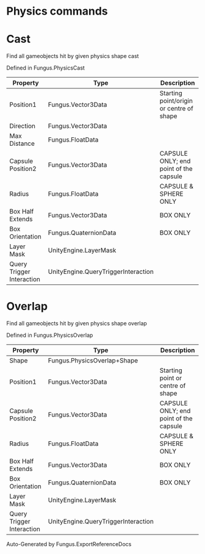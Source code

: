 # Physics commands

# Cast
Find all gameobjects hit by given physics shape cast

Defined in Fungus.PhysicsCast

Property | Type | Description
 --- | --- | ---
Position1 | Fungus.Vector3Data | Starting point/origin or centre of shape
Direction | Fungus.Vector3Data | 
Max Distance | Fungus.FloatData | 
Capsule Position2 | Fungus.Vector3Data | CAPSULE ONLY; end point of the capsule
Radius | Fungus.FloatData | CAPSULE & SPHERE ONLY
Box Half Extends | Fungus.Vector3Data | BOX ONLY
Box Orientation | Fungus.QuaternionData | BOX ONLY
Layer Mask | UnityEngine.LayerMask | 
Query Trigger Interaction | UnityEngine.QueryTriggerInteraction | 

# Overlap
Find all gameobjects hit by given physics shape overlap

Defined in Fungus.PhysicsOverlap

Property | Type | Description
 --- | --- | ---
Shape | Fungus.PhysicsOverlap+Shape | 
Position1 | Fungus.Vector3Data | Starting point or centre of shape
Capsule Position2 | Fungus.Vector3Data | CAPSULE ONLY; end point of the capsule
Radius | Fungus.FloatData | CAPSULE & SPHERE ONLY
Box Half Extends | Fungus.Vector3Data | BOX ONLY
Box Orientation | Fungus.QuaternionData | BOX ONLY
Layer Mask | UnityEngine.LayerMask | 
Query Trigger Interaction | UnityEngine.QueryTriggerInteraction | 

Auto-Generated by Fungus.ExportReferenceDocs
